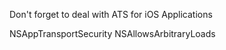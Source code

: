 Don't forget to deal with ATS for iOS Applications

<key>NSAppTransportSecurity</key>
<dict>
    <key>NSAllowsArbitraryLoads</key>
    <true/>
</dict>